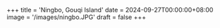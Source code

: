 +++
title = 'Ningbo, Gouqi Island'
date = 2024-09-27T00:00:00+08:00
image = '/images/ningbo.JPG'
draft = false
+++